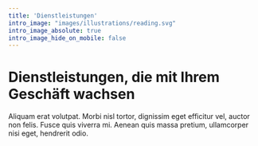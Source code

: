```yaml
---
title: 'Dienstleistungen'
intro_image: "images/illustrations/reading.svg"
intro_image_absolute: true
intro_image_hide_on_mobile: false
---
```


# Dienstleistungen, die mit Ihrem Geschäft wachsen

Aliquam erat volutpat. Morbi nisl tortor, dignissim eget efficitur vel, auctor non felis. Fusce quis viverra mi. Aenean quis massa pretium, ullamcorper nisi eget, hendrerit odio.
